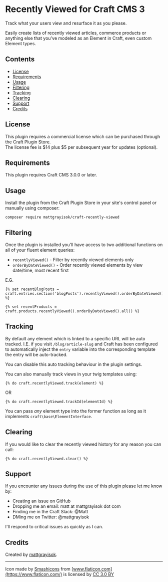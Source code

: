 # Recently Viewed for Craft CMS 3

Track what your users view and resurface it as you please.

Easily create lists of recently viewed articles, commerce products or anything else
that you've modeled as an Element in Craft, even custom Element types.

## Contents

- [License](#license)
- [Requirements](#installation)
- [Usage](#usage)
- [Filtering](#filtering)
- [Tracking](#tracking)
- [Clearing](#clearing)
- [Support](#support)
- [Credits](#credits)

## License

This plugin requires a commercial license which can be purchased through the Craft Plugin Store.  
The license fee is $14 plus \$5 per subsequent year for updates (optional).

## Requirements

This plugin requires Craft CMS 3.0.0 or later.

## Usage

Install the plugin from the Craft Plugin Store in your site's control panel or manually using composer:

```
composer require mattgrayisok/craft-recently-viewed
```

## Filtering

Once the plugin is installed you'll have access to two additional functions on all of your fluent
element queries:

* `recentlyViewed()` - Filter by recently viewed elements only
* `orderByDateViewed()` - Order recently viewed elements by view date/time, most recent first

E.G.

```
{% set recentBlogPosts = craft.entries.section('blogPosts').recentlyViewed().orderByDateViewed().all() %}
```

```
{% set recentProducts = craft.products.recentlyViewed().orderByDateViewed().all() %}
```

## Tracking

By default any element which is linked to a specific URL will be auto tracked. I.E. if you
visit `/blog/article-slug` and Craft has been configured to automatically inject the `entry` variable
into the corresponding template the entry will be auto-tracked.

You can disable this auto tracking behaviour in the plugin settings.

You can also manually track views in your twig templates using:

`{% do craft.recentlyViewed.track(element) %}`

OR

`{% do craft.recentlyViewed.trackId(elementId) %}`

You can pass _any_ element type into the former function as long as it implements `craft\base\ElementInterface`.

## Clearing

If you would like to clear the recently viewed history for any reason you can call:

`{% do craft.recentlyViewed.clear() %}`

## Support

If you encounter any issues during the use of this plugin please let me know by:

* Creating an issue on GitHub
* Dropping me an email: matt at mattgrayisok dot com
* Finding me in the Craft Slack: @Matt
* DMing me on Twitter: @mattgrayisok

I'll respond to critical issues as quickly as I can.

## Credits

Created by [mattgrayisok](https://mattgrayisok.com/).

---

Icon made by [Smashicons](https://www.flaticon.com/authors/smashicons) from
[www.flaticon.com](https://www.flaticon.com/) is licensed by
[CC 3.0 BY](http://creativecommons.org/licenses/by/3.0/)
